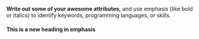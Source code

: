 __Write out some of your awesome attributes,__ and use emphasis (like bold or italics) to identify keywords, programming languages, or skills. 

#### This is a new heading in emphasis